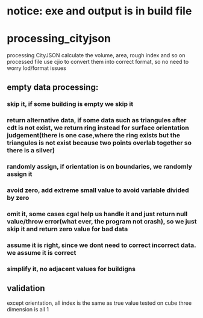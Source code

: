 # notice: exe and output is in build file
# processing_cityjson
processing CityJSON calculate the volume, area, rough index and so on
processed file use cjio to convert them into correct format, so no need to worry lod/format issues
## empty data processing:
### skip it, if some building is empty we skip it
### return alternative data, if some data such as triangules after cdt is not exist, we return ring instead for surface orientation judgement(there is one case,where the ring exists but the triangules is not exist because two points overlab together so there is a silver)
### randomly assign, if orientation is on boundaries, we randomly assign it
### avoid zero, add extreme small value to avoid variable divided by zero
### omit it, some cases cgal help us handle it and just return null value/throw error(what ever, the program not crash), so we just skip it and return zero value for bad data
### assume it is right, since we dont need to correct incorrect data. we assume it is correct
### simplify it, no adjacent values for buildigns
## validation
except orientation, all index is the same as true value tested on cube three dimension is all 1
